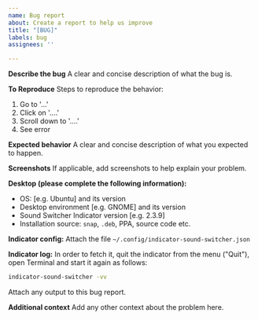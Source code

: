 ```yaml
---
name: Bug report
about: Create a report to help us improve
title: "[BUG]"
labels: bug
assignees: ''

---
```


**Describe the bug**
A clear and concise description of what the bug is.

**To Reproduce**
Steps to reproduce the behavior:
1. Go to '...'
2. Click on '....'
3. Scroll down to '....'
4. See error

**Expected behavior**
A clear and concise description of what you expected to happen.

**Screenshots**
If applicable, add screenshots to help explain your problem.

**Desktop (please complete the following information):**
 - OS: [e.g. Ubuntu] and its version
 - Desktop environment [e.g. GNOME] and its version
 - Sound Switcher Indicator version [e.g. 2.3.9]
 - Installation source: `snap`, `.deb`, PPA, source code etc.

**Indicator config:**
Attach the file `~/.config/indicator-sound-switcher.json`

**Indicator log:**
In order to fetch it, quit the indicator from the menu ("Quit"), open Terminal and start it again as follows: 
```bash
indicator-sound-switcher -vv
```
Attach any output to this bug report.

**Additional context**
Add any other context about the problem here.
